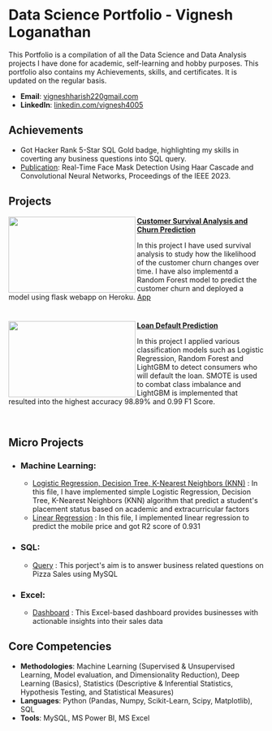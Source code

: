 
# Data Science Portfolio - Vignesh Loganathan
This Portfolio is a compilation of all the Data Science and Data Analysis projects I have done for academic, self-learning and hobby purposes. This portfolio also contains my Achievements, skills, and certificates. It is updated on the regular basis.

- **Email**: [vigneshharish220gmail.com](vigneshharish220@gmail.com)
- **LinkedIn**: [linkedin.com/vignesh4005](https://www.linkedin.com/in/vignesh4005/)

## Achievements
- Got Hacker Rank 5-Star SQL Gold badge, highlighting my skills in coverting any business questions into SQL query.
- [Publication](https://ieeexplore.ieee.org/document/10110053): Real-Time Face Mask Detection Using Haar Cascade and Convolutional Neural Networks, Proceedings of the IEEE 2023.

## Projects

<img align="left" width="250" height="150" src="https://github.com/archd3sai/Portfolio/blob/master/Images/telecom.jpg"> **[Customer Survival Analysis and Churn Prediction](https://github.com/archd3sai/Customer-Survival-Analysis-and-Churn-Prediction)**

In this project I have used survival analysis to study how the likelihood of the customer churn changes over time. I have also implementd a Random Forest model to predict the customer churn and deployed a model using flask webapp on Heroku. [App](https://churn-prediction-app.herokuapp.com/)  

#

<img align="left" width="250" height="150" src="https://github.com/archd3sai/Portfolio/blob/master/Images/loan.jpg"> **[Loan Default Prediction](https://github.com/archd3sai/Loan-Default-Prediction)** 

In this project I applied various classification models such as Logistic Regression, Random Forest and LightGBM to detect consumers who will default the loan. SMOTE is used to combat class imbalance and LightGBM is implemented that resulted into the highest accuracy 98.89% and 0.99 F1 Score.

<br />

## Micro Projects
- ### Machine Learning:
    - [Logistic Regression, Decision Tree, K-Nearest Neighbors (KNN)](https://github.com/vignesh4005/Campus_Placement_Prediction/blob/main/README.md) : In this file, I have implemented simple Logistic Regression, Decision Tree, K-Nearest Neighbors (KNN) algorithm that predict a student's placement status based on academic and extracurricular factors
    - [Linear Regression](https://github.com/vignesh4005/Mobile_Price_Prediction_using_Linear_Regression/blob/main/README.md) : In this file, I implemented linear regression to predict the mobile price and got R2 score of 0.931

- ### SQL:
    - [Query](https://github.com/vignesh4005/MySQL_Pizza_Sales_Analysis/blob/main/Pizza%20Sales%20Analysis%20Query.sql) : This porject's aim is to answer business related questions on Pizza Sales using MySQL

- ### Excel:
    - [Dashboard](https://github.com/vignesh4005/Excel_Dashboard_Sales_Performance_Analysis/blob/main/README.md) : This Excel-based dashboard provides businesses with actionable insights into their sales data

## Core Competencies

- **Methodologies**: Machine Learning (Supervised & Unsupervised Learning, Model evaluation, and Dimensionality Reduction), Deep Learning (Basics), Statistics (Descriptive & Inferential Statistics, Hypothesis Testing, and Statistical Measures)
- **Languages**: Python (Pandas, Numpy, Scikit-Learn, Scipy, Matplotlib), SQL
- **Tools**: MySQL, MS Power BI, MS Excel
